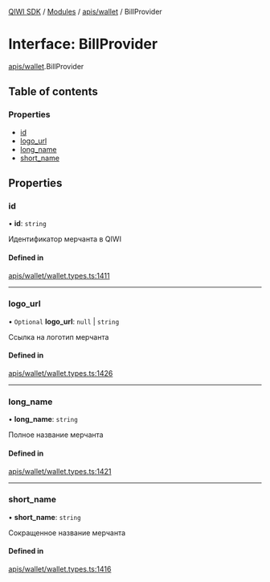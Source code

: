 [QIWI SDK](../README.md) / [Modules](../modules.md) / [apis/wallet](../modules/apis_wallet.md) / BillProvider

# Interface: BillProvider

[apis/wallet](../modules/apis_wallet.md).BillProvider

## Table of contents

### Properties

- [id](apis_wallet.BillProvider.md#id)
- [logo\_url](apis_wallet.BillProvider.md#logo_url)
- [long\_name](apis_wallet.BillProvider.md#long_name)
- [short\_name](apis_wallet.BillProvider.md#short_name)

## Properties

### id

• **id**: `string`

Идентификатор мерчанта в QIWI

#### Defined in

[apis/wallet/wallet.types.ts:1411](https://github.com/AlexXanderGrib/node-qiwi-sdk/blob/05e2fb8/src/apis/wallet/wallet.types.ts#L1411)

___

### logo\_url

• `Optional` **logo\_url**: ``null`` \| `string`

Ссылка на логотип мерчанта

#### Defined in

[apis/wallet/wallet.types.ts:1426](https://github.com/AlexXanderGrib/node-qiwi-sdk/blob/05e2fb8/src/apis/wallet/wallet.types.ts#L1426)

___

### long\_name

• **long\_name**: `string`

Полное название мерчанта

#### Defined in

[apis/wallet/wallet.types.ts:1421](https://github.com/AlexXanderGrib/node-qiwi-sdk/blob/05e2fb8/src/apis/wallet/wallet.types.ts#L1421)

___

### short\_name

• **short\_name**: `string`

Сокращенное название мерчанта

#### Defined in

[apis/wallet/wallet.types.ts:1416](https://github.com/AlexXanderGrib/node-qiwi-sdk/blob/05e2fb8/src/apis/wallet/wallet.types.ts#L1416)
